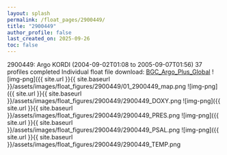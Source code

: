 ```yaml
---
layout: splash
permalink: /float_pages/2900449/
title: "2900449"
author_profile: false
last_created_on: 2025-09-26
toc: false
---
```

 
2900449: Argo KORDI (2004-09-02T01:08 to 2005-09-07T01:56)
37 profiles completed
Individual float file download: [BGC_Argo_Plus_Global](https://ftp.soest.hawaii.edu/bgc_argo_plus/Individual_Floats/outliers_removed/2900449_Sprof_processed.nc)
![img-png]({{ site.url }}{{ site.baseurl }}/assets/images/float_figures/2900449/01_2900449_map.png
![img-png]({{ site.url }}{{ site.baseurl }}/assets/images/float_figures/2900449/2900449_DOXY.png
![img-png]({{ site.url }}{{ site.baseurl }}/assets/images/float_figures/2900449/2900449_PRES.png
![img-png]({{ site.url }}{{ site.baseurl }}/assets/images/float_figures/2900449/2900449_PSAL.png
![img-png]({{ site.url }}{{ site.baseurl }}/assets/images/float_figures/2900449/2900449_TEMP.png
